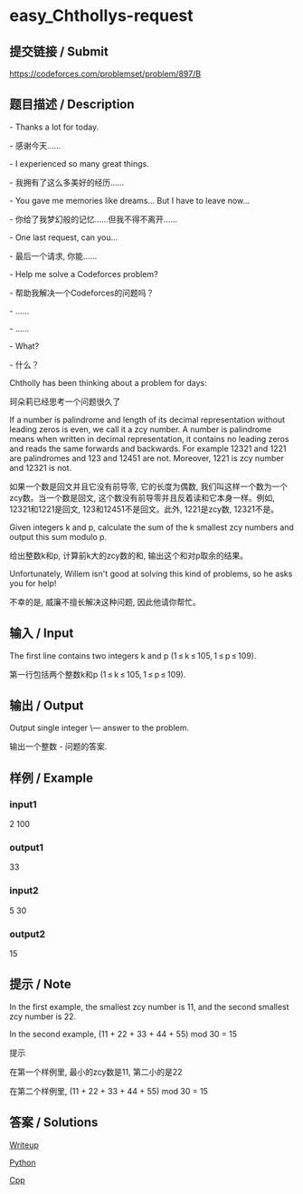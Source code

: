 # easy_Chthollys-request

## 提交链接 / Submit 
https://codeforces.com/problemset/problem/897/B

## 题目描述 / Description

\- Thanks a lot for today.

\- 感谢今天......

\- I experienced so many great things.

\- 我拥有了这么多美好的经历......

\- You gave me memories like dreams... But I have to leave now...

\- 你给了我梦幻般的记忆......但我不得不离开......

\- One last request, can you...

\- 最后一个请求, 你能......

\- Help me solve a Codeforces problem?

\- 帮助我解决一个Codeforces的问题吗？

\- ......

\- ......

\- What?

\- 什么？

Chtholly has been thinking about a problem for days:

珂朵莉已经思考一个问题很久了

If a number is palindrome and length of its decimal representation without leading zeros is even, we call it a zcy number. A number is palindrome means when written in decimal representation, it contains no leading zeros and reads the same forwards and backwards. For example 12321 and 1221 are palindromes and 123 and 12451 are not. Moreover, 1221 is zcy number and 12321 is not.

如果一个数是回文并且它没有前导零, 它的长度为偶数, 我们叫这样一个数为一个zcy数。当一个数是回文, 这个数没有前导零并且反着读和它本身一样。例如, 12321和1221是回文, 123和12451不是回文。此外, 1221是zcy数, 12321不是。

Given integers k and p, calculate the sum of the k smallest zcy numbers and output this sum modulo p.

给出整数k和p, 计算前k大的zcy数的和, 输出这个和对p取余的结果。

Unfortunately, Willem isn't good at solving this kind of problems, so he asks you for help!

不幸的是, 威廉不擅长解决这种问题, 因此他请你帮忙。

## 输入 / Input

The first line contains two integers k and p (1 ≤ k ≤ 105, 1 ≤ p ≤ 109).

第一行包括两个整数k和p (1 ≤ k ≤ 105, 1 ≤ p ≤ 109).

## 输出 / Output

Output single integer \— answer to the problem.

输出一个整数 \- 问题的答案.

## 样例 / Example

### input1

2 100

### output1

33

### input2

5 30

### output2

15

## 提示 / Note
In the first example, the smallest zcy number is 11, and the second smallest zcy number is 22.

In the second example, (11 + 22 + 33 + 44 + 55) mod 30 = 15

提示

在第一个样例里, 最小的zcy数是11, 第二小的是22

在第二个样例里, (11 + 22 + 33 + 44 + 55) mod 30 = 15


## 答案 / Solutions
[Writeup](https://github.com/SIST-Manual/easy_Chthollys-request/blob/master/writeup.md)

[Python](https://github.com/SIST-Manual/easy_Chthollys-request/blob/master/solve.py)

[Cpp](https://github.com/SIST-Manual/easy_Chthollys-request/blob/master/solve.cpp)
